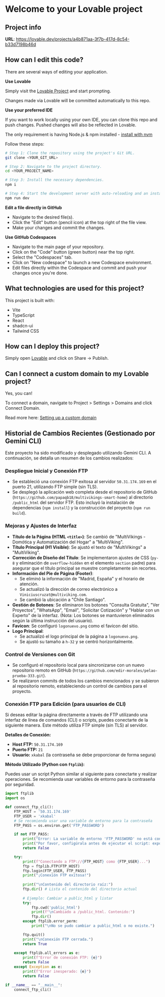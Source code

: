 # Welcome to your Lovable project

## Project info

**URL**: https://lovable.dev/projects/a4b871aa-3f7b-417d-8c54-b33d7198b46d

## How can I edit this code?

There are several ways of editing your application.

**Use Lovable**

Simply visit the [Lovable Project](https://lovable.dev/projects/a4b871aa-3f7b-417d-8c54-b33d7198b46d) and start prompting.

Changes made via Lovable will be committed automatically to this repo.

**Use your preferred IDE**

If you want to work locally using your own IDE, you can clone this repo and push changes. Pushed changes will also be reflected in Lovable.

The only requirement is having Node.js & npm installed - [install with nvm](https://github.com/nvm-sh/nvm#installing-and-updating)

Follow these steps:

```sh
# Step 1: Clone the repository using the project's Git URL.
git clone <YOUR_GIT_URL>

# Step 2: Navigate to the project directory.
cd <YOUR_PROJECT_NAME>

# Step 3: Install the necessary dependencies.
npm i

# Step 4: Start the development server with auto-reloading and an instant preview.
npm run dev
```

**Edit a file directly in GitHub**

- Navigate to the desired file(s).
- Click the "Edit" button (pencil icon) at the top right of the file view.
- Make your changes and commit the changes.

**Use GitHub Codespaces**

- Navigate to the main page of your repository.
- Click on the "Code" button (green button) near the top right.
- Select the "Codespaces" tab.
- Click on "New codespace" to launch a new Codespace environment.
- Edit files directly within the Codespace and commit and push your changes once you're done.

## What technologies are used for this project?

This project is built with:

- Vite
- TypeScript
- React
- shadcn-ui
- Tailwind CSS

## How can I deploy this project?

Simply open [Lovable](https://lovable.dev/projects/a4b871aa-3f7b-417d-8c54-b33d7198b46d) and click on Share -> Publish.

## Can I connect a custom domain to my Lovable project?

Yes, you can!

To connect a domain, navigate to Project > Settings > Domains and click Connect Domain.

Read more here: [Setting up a custom domain](https://docs.lovable.dev/tips-tricks/custom-domain#step-by-step-guide)

## Historial de Cambios Recientes (Gestionado por Gemini CLI)

Este proyecto ha sido modificado y desplegado utilizando Gemini CLI. A continuación, se detalla un resumen de los cambios realizados:

### Despliegue Inicial y Conexión FTP
- Se estableció una conexión FTP exitosa al servidor `50.31.174.169` en el puerto 21, utilizando FTP simple (sin TLS).
- Se desplegó la aplicación web completa desde el repositorio de GitHub (`https://github.com/papaqb18/multivikings-smart-home`) al directorio `/public_html` del servidor FTP. Esto incluyó la instalación de dependencias (`npm install`) y la construcción del proyecto (`npm run build`).

### Mejoras y Ajustes de Interfaz
- **Título de la Página (HTML `<title>`)**: Se cambió de "MultiVikings - Domótica y Automatización del Hogar" a "MultiViking".
- **Título Principal (H1 Visible)**: Se ajustó el texto de "MultiVikings" a "MultiViking".
- **Corrección de Diseño del Título**: Se implementaron ajustes de CSS (`py-8` y eliminación de `overflow-hidden` en el elemento `section` padre) para asegurar que el título principal se muestre completamente sin recortes.
- **Información del Pie de Página (Footer)**:
    - Se eliminó la información de "Madrid, España" y el horario de atención.
    - Se actualizó la dirección de correo electrónico a `Viniciuscruzat@multiviking.com`.
    - Se cambió la ubicación a "Chile Santiago".
- **Gestión de Botones**: Se eliminaron los botones "Consulta Gratuita", "Ver Proyectos", "WhatsApp", "Email", "Solicitar Cotización" y "Hablar con un Experto" de la interfaz. (Nota: Los botones se mantuvieron eliminados según la última instrucción del usuario).
- **Favicon**: Se configuró `logonuevo.png` como el favicon del sitio.
- **Logo Principal**:
    - Se actualizó el logo principal de la página a `logonuevo.png`.
    - Se ajustó su tamaño a `h-32` y se centró horizontalmente.

### Control de Versiones con Git
- Se configuró el repositorio local para sincronizarse con un nuevo repositorio remoto en GitHub (`https://github.com/edir-morales/pelao-prueba-333.git`).
- Se realizaron commits de todos los cambios mencionados y se subieron al repositorio remoto, estableciendo un control de cambios para el proyecto.

### Conexión FTP para Edición (para usuarios de CLI)

Si deseas editar la página directamente a través de FTP utilizando una interfaz de línea de comandos (CLI) o scripts, puedes conectarte de la siguiente manera. Este método utiliza FTP simple (sin TLS) al servidor.

**Detalles de Conexión:**
- **Host FTP:** `50.31.174.169`
- **Puerto FTP:** `21`
- **Usuario:** `xkabal` (la contraseña se debe proporcionar de forma segura)

**Método Utilizado (Python con `ftplib`):**

Puedes usar un script Python similar al siguiente para conectarte y realizar operaciones. Se recomienda usar variables de entorno para la contraseña por seguridad.

```python
import ftplib
import os

def connect_ftp_cli():
    FTP_HOST = '50.31.174.169'
    FTP_USER = 'xkabal'
    # Se recomienda usar una variable de entorno para la contraseña
    FTP_PASS = os.environ.get('FTP_PASSWORD') 

    if not FTP_PASS:
        print("Error: La variable de entorno 'FTP_PASSWORD' no está configurada.")
        print("Por favor, configúrala antes de ejecutar el script: export FTP_PASSWORD='tu_contraseña'")
        return False

    try:
        print(f"Conectando a FTP://{FTP_HOST} como {FTP_USER}...")
        ftp = ftplib.FTP(FTP_HOST)
        ftp.login(FTP_USER, FTP_PASS)
        print("¡Conexión FTP exitosa!")
        
        print("\nContenido del directorio raíz:")
        ftp.dir() # Lista el contenido del directorio actual
        
        # Ejemplo: Cambiar a public_html y listar
        try:
            ftp.cwd('public_html')
            print(f"\nCambiado a /public_html. Contenido:")
            ftp.dir()
        except ftplib.error_perm:
            print("\nNo se pudo cambiar a public_html o no existe.")

        ftp.quit()
        print("\nConexión FTP cerrada.")
        return True
        
    except ftplib.all_errors as e:
        print(f"Error de conexión FTP: {e}")
        return False
    except Exception as e:
        print(f"Error inesperado: {e}")
        return False

if __name__ == "__main__":
    connect_ftp_cli()

```